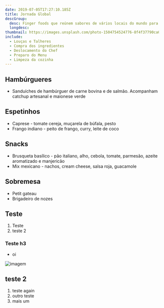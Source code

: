 ```yaml
---
date: 2019-07-05T17:27:10.185Z
title: Jornada Global
descGroup:
  desc: Finger foods que reúnem sabores de vários locais do mundo para entreterem seus convidados
  longdesc:
thumbnail: https://images.unsplash.com/photo-1504754524776-8f4f37790ca0?ixlib=rb-1.2.1&ixid=eyJhcHBfaWQiOjEyMDd9&auto=format&fit=crop&w=1350&q=80
include:
  - Louças e Talheres
  - Compra dos ingredientes
  - Deslocamento do Chef
  - Preparo do Menu
  - Limpeza da cozinha
---
```


## Hambúrgueres

- Sanduíches de hambúrguer de carne bovina e de salmão. Acompanham catchup artesanal e maionese verde

## Espetinhos

- Caprese - tomate cereja, muçarela de búfala, pesto
- Frango indiano - peito de frango, curry, leite de coco

## Snacks

- Brusqueta basílico - pão italiano, alho, cebola, tomate, parmesão, azeite aromatizado e manjericão
- Mix mexicano - nachos, cream cheese, salsa roja, guacamole

## Sobremesa

- Petit gateau
- Brigadeiro de nozes

## Teste

1. Teste
2. teste 2

### Teste h3

- oi

![imagem](https://meubistro.com/beta/wp-content/uploads/2017/07/9879a614b75e706d8f08a6e45fb265eb_newimage.png)

## teste 2

1. teste again
2. outro teste
3. mais um
